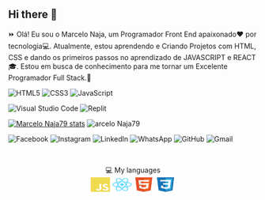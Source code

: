 

## Hi there 👋
⏩ Olá! Eu sou o Marcelo Naja, um Programador Front End apaixonado❤️ por tecnologia💻. Atualmente, estou aprendendo e Criando Projetos com HTML, CSS e dando os primeiros passos no aprendizado de JAVASCRIPT e REACT🎓. Estou em busca de conhecimento para me tornar um Excelente Programador Full Stack.🚀

![HTML5](https://img.shields.io/badge/HTML5-E34F26?style=for-the-badge&logo=html5&logoColor=red)
![CSS3](https://img.shields.io/badge/CSS3-1572B6?style=for-the-badge&logo=css3&logoColor=white)
![JavaScript](https://img.shields.io/badge/JavaScript-F7DF1E?style=for-the-badge&logo=javascript&logoColor=black) 




![Visual Studio Code](https://img.shields.io/badge/Visual%20Studio%20Code-0078d7.svg?style=for-the-badge&logo=visual-studio-code&logoColor=white)
![Replit](https://img.shields.io/badge/Replit-DD1200?style=for-the-badge&logo=Replit&logoColor=white)

[![Marcelo Naja79 stats](https://github-readme-stats.vercel.app/api?username=MarceloNaja79)](https://github.com/anuraghazra/github-readme-stats)
![arcelo Naja79](https://github-readme-stats.vercel.app/api/top-langs/?username=anuraghazra&hide_progress=true)






![Facebook](https://img.shields.io/badge/Facebook-%231877F2.svg?style=for-the-badge&logo=Facebook&logoColor=white)
![Instagram](https://img.shields.io/badge/Instagram-%23E4405F.svg?style=for-the-badge&logo=Instagram&logoColor=white)
![LinkedIn](https://img.shields.io/badge/linkedin-%230077B5.svg?style=for-the-badge&logo=linkedin&logoColor=white)
![WhatsApp](https://img.shields.io/badge/WhatsApp-25D366?style=for-the-badge&logo=whatsapp&logoColor=white)
![GitHub](https://img.shields.io/badge/github-%23121011.svg?style=for-the-badge&logo=github&logoColor=white)
![Gmail](https://img.shields.io/badge/Gmail-D14836?style=for-the-badge&logo=gmail&logoColor=white)


<div style="display: inline_block"><br>
  <p align='center'>
  💻 My languages<br/>
  <img align="center" alt="Rafa-Js" height="30" width="40" src="https://raw.githubusercontent.com/devicons/devicon/master/icons/javascript/javascript-plain.svg">
  <img align="center" alt="Rafa-React" height="30" width="40" src="https://raw.githubusercontent.com/devicons/devicon/master/icons/react/react-original.svg">
  <img align="center" alt="Rafa-HTML" height="30" width="40" src="https://raw.githubusercontent.com/devicons/devicon/master/icons/html5/html5-original.svg">
  <img align="center" alt="Rafa-CSS" height="30" width="40" src="https://raw.githubusercontent.com/devicons/devicon/master/icons/css3/css3-original.svg">
  </p>
</div>
  
  




